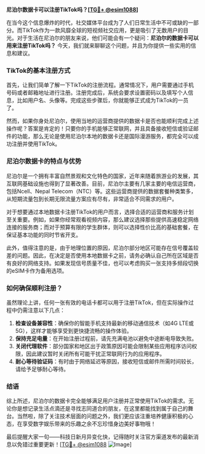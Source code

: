 **尼泊尔数据卡可以注册TikTok吗？[[TG💪+ @esim1088](https://t.me/s/esim1088)]**

在当今这个信息爆炸的时代，社交媒体平台成为了人们日常生活中不可或缺的一部分。而TikTok作为一款风靡全球的短视频社交应用，更是吸引了无数用户的目光。对于生活在尼泊尔的朋友来说，他们可能会有一个疑问：**尼泊尔的数据卡可以用来注册TikTok吗？** 今天，我们就来聊聊这个问题，并且为你提供一些实用的信息和建议。

### TikTok的基本注册方式

首先，让我们简单了解一下TikTok的注册流程。通常情况下，用户需要通过手机号码或者邮箱地址进行注册。注册完成后，系统会要求设置密码以及填写个人信息，比如用户名、头像等。完成这些步骤后，你就能够正式成为TikTok的一员了。

然而，如果你身处尼泊尔，使用当地的运营商提供的数据卡是否也能顺利完成上述操作呢？答案是肯定的！只要你的手机能够正常联网，并且具备接收短信或验证邮件的功能，那么无论是使用尼泊尔本地的数据卡还是国际漫游服务，都完全可以成功注册并使用TikTok。

### 尼泊尔数据卡的特点与优势

尼泊尔是一个拥有丰富自然景观和文化特色的国家，近年来随着旅游业的发展，其互联网基础设施也得到了显著改善。目前，尼泊尔主要有几家主要的电信运营商，包括Ncell、Nepal Telecom（NTC）等。这些运营商提供的数据套餐种类繁多，从短期流量包到长期无限流量方案应有尽有，非常适合不同需求的用户。

对于想要通过本地数据卡注册TikTok的用户而言，选择合适的运营商和服务计划至关重要。例如，如果你经常观看视频内容，那么建议选择那些提供高速稳定网络连接的服务商；而对于预算有限的学生群体，则可以选择性价比高的基础套餐，在保证基本功能的同时节省开支。

此外，值得注意的是，由于地理位置的原因，尼泊尔部分地区可能存在信号覆盖较差的问题。因此，在决定是否使用本地数据卡之前，请务必确认自己所在区域是否有良好的网络支持。如果发现信号质量不佳，也可以考虑购买一张支持多频段切换的eSIM卡作为备用选项。

### 如何确保顺利注册？

虽然理论上讲，任何一张有效的电话卡都可以用于注册TikTok，但在实际操作过程中仍需注意以下几点：

1. **检查设备兼容性**：确保你的智能手机支持最新的移动通信技术（如4G LTE或5G），这样才能够享受到更快捷流畅的操作体验。
2. **保持充足电量**：在开始注册过程前，请先充满电池以避免中途断电导致失败。
3. **关闭代理软件**：部分国家和地区出于政策原因可能会限制某些应用程序访问权限，因此建议暂时关闭所有可能干扰正常联网行为的应用程序。
4. **耐心等待验证码**：有时由于网络延迟等原因，接收短信或邮件所需时间较长，请给予足够耐心等待。

### 结语

综上所述，尼泊尔的数据卡完全能够满足用户注册并正常使用TikTok的需求。无论你是想记录生活点滴还是寻找志同道合的朋友，在这里都能找到属于自己的舞台。当然啦，除了关注技术层面的问题之外，我们更应该注重培养健康积极的心态，在享受数字娱乐带来的乐趣之余不忘珍惜身边美好事物哦！

最后提醒大家一句——科技日新月异变化快，记得随时关注官方渠道发布的最新消息以免错过重要更新！[[TG💪+ @esim1088](https://t.me/s/esim1088) ![Image](https://i.postimg.cc/4NQfJmqS/Snipaste-2025-05-13-00-14-12.png)]
